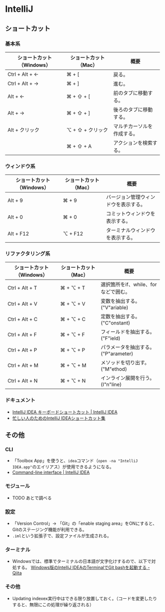 # IntelliJ

## ショートカット

### 基本系

| ショートカット（Windows） |ショートカット（Mac）|概要|
|------------------|------------------|---|
| Ctrl + Alt + ←   |⌘ + [|戻る。|
|Ctrl + Alt + →   |⌘ + ]|進む。|
|Alt + ←          |⌘ + ⇧ + [|前のタブに移動する。|
|Alt + →          |⌘ + ⇧ + ]|後ろのタブに移動する。|
|Alt + クリック       |⌥ + ⇧ + クリック|マルチカーソルを作成する。|
| |⌘ + ⇧ + A|アクションを検索する。|

### ウィンドウ系

| ショートカット（Windows） | ショートカット（Mac） | 概要                                 |
| ------------------------- | --------------------- | ------------------------------------ |
| Alt + 9                   | ⌘ + 9                 | バージョン管理ウィンドウを表示する。 |
| Alt + 0                   | ⌘ + 0                 | コミットウィンドウを表示する。       |
| Alt + F12                 | ⌥ + F12               | ターミナルウィンドウを表示する。     |

### リファクタリング系

| ショートカット（Windows） | ショートカット（Mac） | 概要                                 |
| ------------------------- | --------------------- | ------------------------------------ |
| Ctrl + Alt + T            | ⌘ + ⌥ + T             | 選択箇所をif、while、forなどで囲む。 |
| Ctrl + Alt + V            | ⌘ + ⌥ + V             | 変数を抽出する。("V"ariable)         |
| Ctrl + Alt + C            | ⌘ + ⌥ + C             | 定数を抽出する。("C"onstant)         |
| Ctrl + Alt + F            | ⌘ + ⌥ + F             | フィールドを抽出する。("F"ield)      |
| Ctrl + Alt + P            | ⌘ + ⌥ + P             | パラメータを抽出する。("P"arameter)  |
| Ctrl + Alt + M            | ⌘ + ⌥ + M             | メソッドを切り出す。("M"ethod)       |
| Ctrl + Alt + N            | ⌘ + ⌥ + N             | インライン展開を行う。(I"n"line)     |

### ドキュメント

- [IntelliJ IDEA キーボードショートカット | IntelliJ IDEA](https://pleiades.io/help/idea/mastering-keyboard-shortcuts.html)
- [忙しい人のためのIntelliJ IDEAショートカット集](https://qiita.com/yoppe/items/f7cbeb825c071691d3f2)

## その他

### CLI

- 「Toolbox App」を使うと、`idea`コマンド（`open -na "IntelliJ IDEA.app"`のエイリアス）が使用できるようになる。
- [Command-line interface | IntelliJ IDEA](https://www.jetbrains.com/help/idea/working-with-the-ide-features-from-command-line.html#toolbox)

### モジュール

- TODO あとで調べる

### 設定

- 「Version Control」-> 「Git」の「enable staging area」をONにすると、Gitのステージング機能が利用できる。
- `.iml`という拡張子で、設定ファイルが生成される。

### ターミナル

- Windowsでは、標準でターミナルの日本語が文字化けするので、以下で対処する。
  [Windows版のIntelliJ IDEAのTerminalでGit bashを起動する - Qiita](https://qiita.com/EichiSanden/items/7c735c5d7ec33c51012c)

### その他

- Updating indexex実行中はできる限り放置しておく。（コードを変更したりすると、無限にこの処理が繰り返される）
